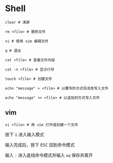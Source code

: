 # Shell

```shell
clear # 清屏

rm <file> # 删除文件

vi # 使用 vim 编辑文件

q # 退出

cat <file> # 查看文件内容

cat -n <file> # 显示行号

touch <file> # 创建文件

echo "message" > <file> # 以覆写的方式将消息写入文件

echo "message" >> <file> # 以追加的方式写入文件
```

## vim

```shell
vi <file> # 用 vim 打开或创建一个文件
```

按下 <kbd>i</kbd> 进入输入模式

输入完成后，按下 <kbd>ESC</kbd> 回到命令模式

输入 `:` 进入底线命令模式并输入 `wq` 保存并离开